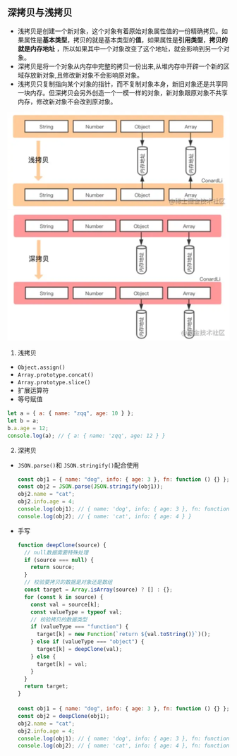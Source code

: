 ## 深拷贝与浅拷贝

- 浅拷贝是创建一个新对象，这个对象有着原始对象属性值的一份精确拷贝。如果属性是**基本类型**，拷贝的就是基本类型的**值**，如果属性是**引用类型**，**拷贝的就是内存地址** ，所以如果其中一个对象改变了这个地址，就会影响到另一个对象。
- 深拷贝是将一个对象从内存中完整的拷贝一份出来,从堆内存中开辟一个新的区域存放新对象,且修改新对象不会影响原对象。
- 浅拷贝只复制指向某个对象的指针，而不复制对象本身，新旧对象还是共享同一块内存。但深拷贝会另外创造一个一模一样的对象，新对象跟原对象不共享内存，修改新对象不会改到原对象。

<img src="./imgs/浅拷贝.jpg" />
<img src="./imgs/深拷贝.jpg" />

1. 浅拷贝

- `Object.assign()`
- `Array.prototype.concat()`
- `Array.prototype.slice()`
- 扩展运算符
- 等号赋值

```js
let a = { a: { name: "zqq", age: 10 } };
let b = a;
b.a.age = 12;
console.log(a); // { a: { name: 'zqq', age: 12 } }
```

2. 深拷贝

- `JSON.parse()`和 `JSON.stringify()`配合使用

  ```js
  const obj1 = { name: "dog", info: { age: 3 }, fn: function () {} };
  const obj2 = JSON.parse(JSON.stringify(obj1));
  obj2.name = "cat";
  obj2.info.age = 4;
  console.log(obj1); // { name: 'dog', info: { age: 3 }, fn: function(){} }
  console.log(obj2); // { name: 'cat', info: { age: 4 } }
  ```

- 手写

  ```js
  function deepClone(source) {
    // null数据需要特殊处理
    if (source === null) {
      return source;
    }
    // 校验要拷贝的数据是对象还是数组
    const target = Array.isArray(source) ? [] : {};
    for (const k in source) {
      const val = source[k];
      const valueType = typeof val;
      // 校验拷贝的数据类型
      if (valueType === "function") {
        target[k] = new Function(`return ${val.toString()}`)();
      } else if (valueType === "object") {
        target[k] = deepClone(val);
      } else {
        target[k] = val;
      }
    }
    return target;
  }

  const obj1 = { name: "dog", info: { age: 3 }, fn: function () {} };
  const obj2 = deepClone(obj1);
  obj2.name = "cat";
  obj2.info.age = 4;
  console.log(obj1); // { name: 'dog', info: { age: 3 }, fn: function(){} }
  console.log(obj2); // { name: 'cat', info: { age: 4 }, fn: function(){} }
  ```
